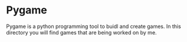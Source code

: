 # Pygame
Pygame is a python programming tool to buidl and create games. In this directory you will find games that are being worked on by me.
